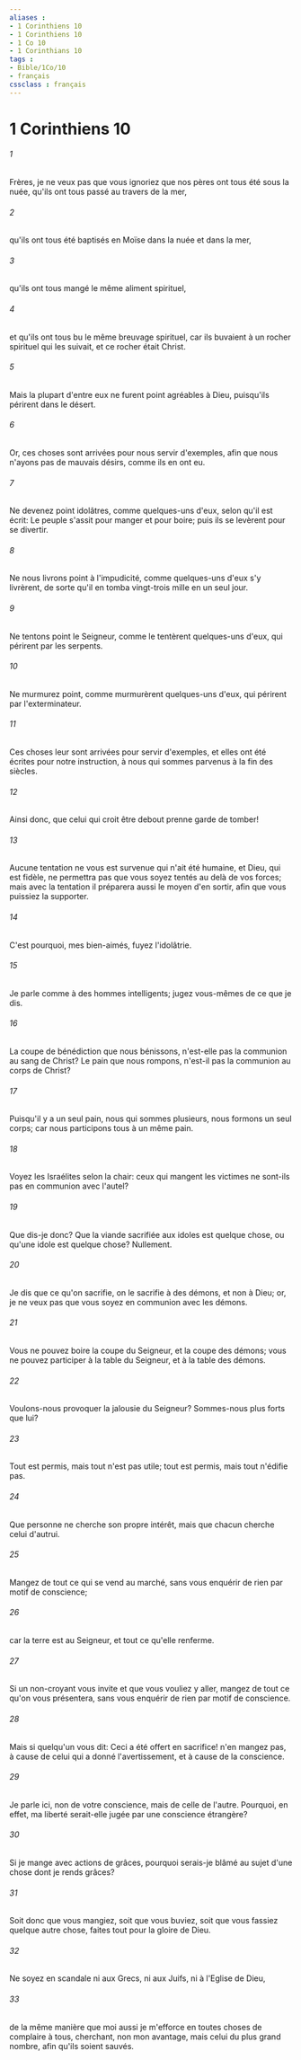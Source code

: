 ```yaml
---
aliases : 
- 1 Corinthiens 10
- 1 Corinthiens 10
- 1 Co 10
- 1 Corinthians 10
tags : 
- Bible/1Co/10
- français
cssclass : français
---
```


# 1 Corinthiens 10

###### 1
Frères, je ne veux pas que vous ignoriez que nos pères ont tous été sous la nuée, qu'ils ont tous passé au travers de la mer,
###### 2
qu'ils ont tous été baptisés en Moïse dans la nuée et dans la mer,
###### 3
qu'ils ont tous mangé le même aliment spirituel,
###### 4
et qu'ils ont tous bu le même breuvage spirituel, car ils buvaient à un rocher spirituel qui les suivait, et ce rocher était Christ.
###### 5
Mais la plupart d'entre eux ne furent point agréables à Dieu, puisqu'ils périrent dans le désert.
###### 6
Or, ces choses sont arrivées pour nous servir d'exemples, afin que nous n'ayons pas de mauvais désirs, comme ils en ont eu.
###### 7
Ne devenez point idolâtres, comme quelques-uns d'eux, selon qu'il est écrit: Le peuple s'assit pour manger et pour boire; puis ils se levèrent pour se divertir.
###### 8
Ne nous livrons point à l'impudicité, comme quelques-uns d'eux s'y livrèrent, de sorte qu'il en tomba vingt-trois mille en un seul jour.
###### 9
Ne tentons point le Seigneur, comme le tentèrent quelques-uns d'eux, qui périrent par les serpents.
###### 10
Ne murmurez point, comme murmurèrent quelques-uns d'eux, qui périrent par l'exterminateur.
###### 11
Ces choses leur sont arrivées pour servir d'exemples, et elles ont été écrites pour notre instruction, à nous qui sommes parvenus à la fin des siècles.
###### 12
Ainsi donc, que celui qui croit être debout prenne garde de tomber!
###### 13
Aucune tentation ne vous est survenue qui n'ait été humaine, et Dieu, qui est fidèle, ne permettra pas que vous soyez tentés au delà de vos forces; mais avec la tentation il préparera aussi le moyen d'en sortir, afin que vous puissiez la supporter.
###### 14
C'est pourquoi, mes bien-aimés, fuyez l'idolâtrie.
###### 15
Je parle comme à des hommes intelligents; jugez vous-mêmes de ce que je dis.
###### 16
La coupe de bénédiction que nous bénissons, n'est-elle pas la communion au sang de Christ? Le pain que nous rompons, n'est-il pas la communion au corps de Christ?
###### 17
Puisqu'il y a un seul pain, nous qui sommes plusieurs, nous formons un seul corps; car nous participons tous à un même pain.
###### 18
Voyez les Israélites selon la chair: ceux qui mangent les victimes ne sont-ils pas en communion avec l'autel?
###### 19
Que dis-je donc? Que la viande sacrifiée aux idoles est quelque chose, ou qu'une idole est quelque chose? Nullement.
###### 20
Je dis que ce qu'on sacrifie, on le sacrifie à des démons, et non à Dieu; or, je ne veux pas que vous soyez en communion avec les démons.
###### 21
Vous ne pouvez boire la coupe du Seigneur, et la coupe des démons; vous ne pouvez participer à la table du Seigneur, et à la table des démons.
###### 22
Voulons-nous provoquer la jalousie du Seigneur? Sommes-nous plus forts que lui?
###### 23
Tout est permis, mais tout n'est pas utile; tout est permis, mais tout n'édifie pas.
###### 24
Que personne ne cherche son propre intérêt, mais que chacun cherche celui d'autrui.
###### 25
Mangez de tout ce qui se vend au marché, sans vous enquérir de rien par motif de conscience;
###### 26
car la terre est au Seigneur, et tout ce qu'elle renferme.
###### 27
Si un non-croyant vous invite et que vous vouliez y aller, mangez de tout ce qu'on vous présentera, sans vous enquérir de rien par motif de conscience.
###### 28
Mais si quelqu'un vous dit: Ceci a été offert en sacrifice! n'en mangez pas, à cause de celui qui a donné l'avertissement, et à cause de la conscience.
###### 29
Je parle ici, non de votre conscience, mais de celle de l'autre. Pourquoi, en effet, ma liberté serait-elle jugée par une conscience étrangère?
###### 30
Si je mange avec actions de grâces, pourquoi serais-je blâmé au sujet d'une chose dont je rends grâces?
###### 31
Soit donc que vous mangiez, soit que vous buviez, soit que vous fassiez quelque autre chose, faites tout pour la gloire de Dieu.
###### 32
Ne soyez en scandale ni aux Grecs, ni aux Juifs, ni à l'Eglise de Dieu,
###### 33
de la même manière que moi aussi je m'efforce en toutes choses de complaire à tous, cherchant, non mon avantage, mais celui du plus grand nombre, afin qu'ils soient sauvés.
